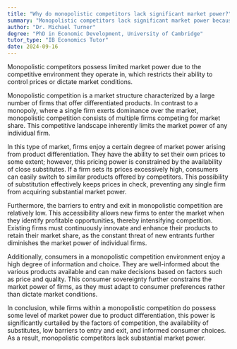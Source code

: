 ```yaml
---
title: "Why do monopolistic competitors lack significant market power?"
summary: "Monopolistic competitors lack significant market power because they face competition and cannot control prices or market conditions."
author: "Dr. Michael Turner"
degree: "PhD in Economic Development, University of Cambridge"
tutor_type: "IB Economics Tutor"
date: 2024-09-16
---
```


Monopolistic competitors possess limited market power due to the competitive environment they operate in, which restricts their ability to control prices or dictate market conditions.

Monopolistic competition is a market structure characterized by a large number of firms that offer differentiated products. In contrast to a monopoly, where a single firm exerts dominance over the market, monopolistic competition consists of multiple firms competing for market share. This competitive landscape inherently limits the market power of any individual firm.

In this type of market, firms enjoy a certain degree of market power arising from product differentiation. They have the ability to set their own prices to some extent; however, this pricing power is constrained by the availability of close substitutes. If a firm sets its prices excessively high, consumers can easily switch to similar products offered by competitors. This possibility of substitution effectively keeps prices in check, preventing any single firm from acquiring substantial market power.

Furthermore, the barriers to entry and exit in monopolistic competition are relatively low. This accessibility allows new firms to enter the market when they identify profitable opportunities, thereby intensifying competition. Existing firms must continuously innovate and enhance their products to retain their market share, as the constant threat of new entrants further diminishes the market power of individual firms.

Additionally, consumers in a monopolistic competition environment enjoy a high degree of information and choice. They are well-informed about the various products available and can make decisions based on factors such as price and quality. This consumer sovereignty further constrains the market power of firms, as they must adapt to consumer preferences rather than dictate market conditions.

In conclusion, while firms within a monopolistic competition do possess some level of market power due to product differentiation, this power is significantly curtailed by the factors of competition, the availability of substitutes, low barriers to entry and exit, and informed consumer choices. As a result, monopolistic competitors lack substantial market power.
    